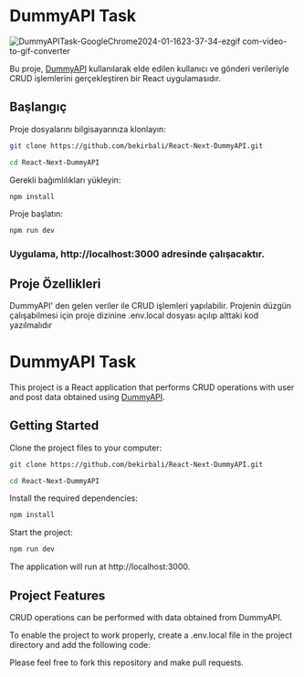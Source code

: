 # DummyAPI Task

![DummyAPITask-GoogleChrome2024-01-1623-37-34-ezgif com-video-to-gif-converter](https://github.com/bekirbali/React-Next-DummyAPI/assets/95312891/85f95b0d-d1f2-4dd5-8aa4-9d1334c15ece)


Bu proje, [DummyAPI](https://dummyapi.io/) kullanılarak elde edilen kullanıcı ve gönderi verileriyle CRUD işlemlerini gerçekleştiren bir React uygulamasıdır.

## Başlangıç

Proje dosyalarını bilgisayarınıza klonlayın:

```bash
git clone https://github.com/bekirbali/React-Next-DummyAPI.git
```

```bash
cd React-Next-DummyAPI
```

Gerekli bağımlılıkları yükleyin:

```bash
npm install
```

Proje başlatın:

```bash
npm run dev
```

### Uygulama, http://localhost:3000 adresinde çalışacaktır.

## Proje Özellikleri

DummyAPI' den gelen veriler ile CRUD işlemleri yapılabilir.
Projenin düzgün çalışabilmesi için proje dizinine .env.local dosyası açılıp alttaki kod yazılmalıdır

# DummyAPI Task

This project is a React application that performs CRUD operations with user and post data obtained using [DummyAPI](https://dummyapi.io/).

## Getting Started

Clone the project files to your computer:

```bash
git clone https://github.com/bekirbali/React-Next-DummyAPI.git
```

```bash
cd React-Next-DummyAPI
```

Install the required dependencies:

```bash
npm install
```

Start the project:

```bash
npm run dev
```

The application will run at http://localhost:3000.

## Project Features

CRUD operations can be performed with data obtained from DummyAPI.

To enable the project to work properly, create a .env.local file in the project directory and add the following code:


Please feel free to fork this repository and make pull requests.
